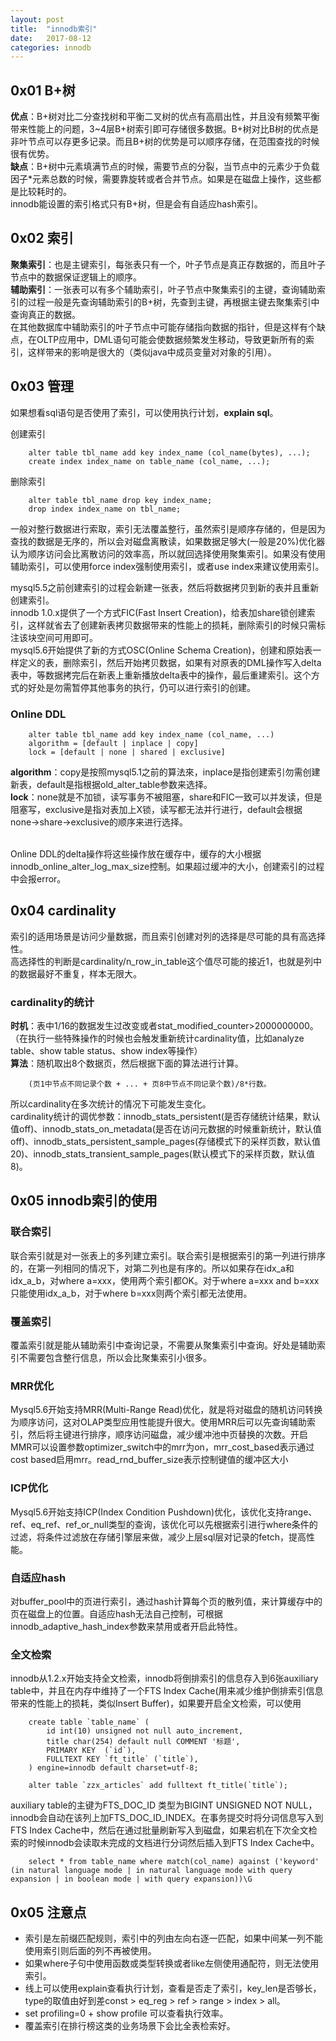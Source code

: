 ```yaml
---
layout: post
title:  "innodb索引"
date:   2017-08-12
categories: innodb
---
```


## 0x01 B+树
__优点__：B+树对比二分查找树和平衡二叉树的优点有高扇出性，并且没有频繁平衡带来性能上的问题，3~4层B+树索引即可存储很多数据。B+树对比B树的优点是非叶节点可以存更多记录。而且B+树的优势是可以顺序存储，在范围查找的时候很有优势。<br>
__缺点__：B+树中元素填满节点的时候，需要节点的分裂，当节点中的元素少于负载因子*元素总数的时候，需要靠旋转或者合并节点。如果是在磁盘上操作，这些都是比较耗时的。<br>
innodb能设置的索引格式只有B+树，但是会有自适应hash索引。

## 0x02 索引
__聚集索引__：也是主键索引，每张表只有一个，叶子节点是真正存数据的，而且叶子节点中的数据保证逻辑上的顺序。<br>
__辅助索引__：一张表可以有多个辅助索引，叶子节点中聚集索引的主键，查询辅助索引的过程一般是先查询辅助索引的B+树，先查到主键，再根据主键去聚集索引中查询真正的数据。<br>
在其他数据库中辅助索引的叶子节点中可能存储指向数据的指针，但是这样有个缺点，在OLTP应用中，DML语句可能会使数据频繁发生移动，导致更新所有的索引，这样带来的影响是很大的（类似java中成员变量对对象的引用）。

## 0x03 管理
如果想看sql语句是否使用了索引，可以使用执行计划，__explain sql__。<br>

创建索引

		alter table tbl_name add key index_name (col_name(bytes), ...);
		create index index_name on table_name (col_name, ...);
		
删除索引

		alter table tbl_name drop key index_name;
		drop index index_name on tbl_name;

一般对整行数据进行索取，索引无法覆盖整行，虽然索引是顺序存储的，但是因为查找的数据是无序的，所以会对磁盘离散读，如果数据足够大(一般是20%)优化器认为顺序访问会比离散访问的效率高，所以就回选择使用聚集索引。如果没有使用辅助索引，可以使用force index强制使用索引，或者use index来建议使用索引。<br>	
		
mysql5.5之前创建索引的过程会新建一张表，然后将数据拷贝到新的表并且重新创建索引。<br>
innodb 1.0.x提供了一个方式FIC(Fast Insert Creation)，给表加share锁创建索引，这样就省去了创建新表拷贝数据带来的性能上的损耗，删除索引的时候只需标注该块空间可用即可。<br>
mysql5.6开始提供了新的方式OSC(Online Schema Creation)，创建和原始表一样定义的表，删除索引，然后开始拷贝数据，如果有对原表的DML操作写入delta表中，等数据拷完后在新表上重新播放delta表中的操作，最后重建索引。这个方式的好处是勿需暂停其他事务的执行，仍可以进行索引的创建。<br>

### Online DDL

		alter table tbl_name add key index_name (col_name, ...)
		algorithm = [default | inplace | copy]
		lock = [default | none | shared | exclusive]
		
__algorithm__：copy是按照mysql5.1之前的算法來，inplace是指创建索引勿需创建新表，default是指根据old_alter_table参数来选择。<br>
__lock__：none就是不加锁，读写事务不被阻塞，share和FIC一致可以并发读，但是阻塞写，exclusive是指对表加上X锁，读写都无法并行进行，default会根据none->share->exclusive的顺序来进行选择。<br><br>

Online DDL的delta操作将这些操作放在缓存中，缓存的大小根据innodb_online_alter_log_max_size控制。如果超过缓冲的大小，创建索引的过程中会报error。

## 0x04 cardinality

索引的适用场景是访问少量数据，而且索引创建对列的选择是尽可能的具有高选择性。<br>
高选择性的判断是cardinality/n_row_in_table这个值尽可能的接近1，也就是列中的数据最好不重复，样本无限大。<br>

### cardinality的统计
__时机__：表中1/16的数据发生过改变或者stat_modified_counter>2000000000。（在执行一些特殊操作的时候也会触发重新统计cardinality值，比如analyze table、show table status、show index等操作）<br>
__算法__：随机取出8个数据页，然后根据下面的算法进行计算。

		(页1中节点不同记录个数 + ... + 页8中节点不同记录个数)/8*行数。
		
所以cardinality在多次统计的情况下可能发生变化。<br>
cardinality统计的调优参数：innodb_stats_persistent(是否存储统计结果，默认值off)、innodb_stats_on_metadata(是否在访问元数据的时候重新统计，默认值off)、innodb_stats_persistent_sample_pages(存储模式下的采样页数，默认值20)、innodb_stats_transient_sample_pages(默认模式下的采样页数，默认值8)。

## 0x05 innodb索引的使用

### 联合索引
联合索引就是对一张表上的多列建立索引。联合索引是根据索引的第一列进行排序的，在第一列相同的情况下，对第二列也是有序的。所以如果存在idx_a和idx_a_b，对where a=xxx，使用两个索引都OK。对于where a=xxx and b=xxx只能使用idx_a_b，对于where b=xxx则两个索引都无法使用。

### 覆盖索引
覆盖索引就是能从辅助索引中查询记录，不需要从聚集索引中查询。好处是辅助索引不需要包含整行信息，所以会比聚集索引小很多。

### MRR优化
Mysql5.6开始支持MRR(Multi-Range Read)优化，就是将对磁盘的随机访问转换为顺序访问，这对OLAP类型应用性能提升很大。使用MRR后可以先查询辅助索引，然后将主键进行排序，顺序访问磁盘，减少缓冲池中页替换的次数。开启MMR可以设置参数optimizer_switch中的mrr为on，mrr_cost_based表示通过cost based启用mrr。read_rnd_buffer_size表示控制键值的缓冲区大小

### ICP优化
Mysql5.6开始支持ICP(Index Condition Pushdown)优化，该优化支持range、ref、eq_ref、ref_or_null类型的查询，该优化可以先根据索引进行where条件的过滤，将条件过滤放在存储引擎层来做，减少上层sql层对记录的fetch，提高性能。

### 自适应hash
对buffer_pool中的页进行索引，通过hash计算每个页的散列值，来计算缓存中的页在磁盘上的位置。自适应hash无法自己控制，可根据innodb_adaptive_hash_index参数来禁用或者开启此特性。

### 全文检索
innodb从1.2.x开始支持全文检索，innodb将倒排索引的信息存入到6张auxiliary table中，并且在内存中维持了一个FTS Index Cache(用来减少维护倒排索引信息带来的性能上的损耗，类似Insert Buffer)，如果要开启全文检索，可以使用

		create table `table_name` (
			id int(10) unsigned not null auto_increment, 
			title char(254) default null COMMENT '标题',
			PRIMARY KEY  (`id`),
			FULLTEXT KEY `ft_title` (`title`),
		) engine=innodb default charset=utf-8;
		
		alter table `zzx_articles` add fulltext ft_title(`title`); 
		
auxiliary table的主键为FTS_DOC_ID 类型为BIGINT UNSIGNED NOT NULL，innodb会自动在该列上加FTS_DOC_ID_INDEX。在事务提交时将分词信息写入到FTS Index Cache中，然后在通过批量刷新写入到磁盘，如果宕机在下次全文检索的时候innodb会读取未完成的文档进行分词然后插入到FTS Index Cache中。<br>

		select * from table_name where match(col_name) against ('keyword' (in natural language mode | in natural language mode with query expansion | in boolean mode | with query expansion))\G

## 0x05 注意点
* 索引是左前缀匹配规则，索引中的列由左向右逐一匹配，如果中间某一列不能使用索引则后面的列不再被使用。
* 如果where子句中使用函数或类型转换或者like左侧使用通配符，则无法使用索引。
* 线上可以使用explain查看执行计划，查看是否走了索引，key_len是否够长，type的取值由好到差const > eq_reg > ref > range > index > all。
* set profiling=0 + show profile 可以查看执行效率。
* 覆盖索引在排行榜这类的业务场景下会比全表检索好。